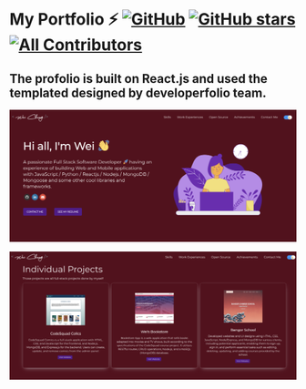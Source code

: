 # My Portfolio ⚡️ [![GitHub](https://img.shields.io/github/license/saadpasta/developer-portfolio?color=blue)](https://github.com/saadpasta/developerFolio/blob/master/LICENSE) [![GitHub stars](https://img.shields.io/github/stars/saadpasta/developerFolio)](https://github.com/saadpasta/developerFolio/stargazers)  [![All Contributors](https://img.shields.io/badge/all_contributors-4-orange.svg?style=flat-square)](#contributors)

## The profolio is built on React.js and used the templated designed by developerfolio team.


<p align="center">
  <kbd>
<img src="/face-1.png" alt="Image description">
  </kbd>
</p>

<p align="center">
  <kbd>
<img src="/face-2.png" alt="Image description">
  </kbd>
</p>


